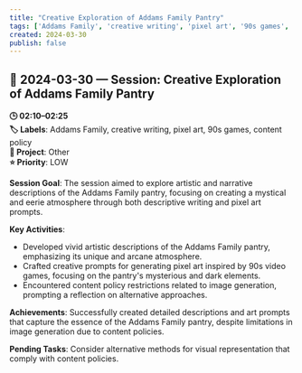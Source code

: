 ```yaml
---
title: "Creative Exploration of Addams Family Pantry"
tags: ['Addams Family', 'creative writing', 'pixel art', '90s games', 'content policy']
created: 2024-03-30
publish: false
---
```


## 📅 2024-03-30 — Session: Creative Exploration of Addams Family Pantry

**🕒 02:10–02:25**  
**🏷️ Labels**: Addams Family, creative writing, pixel art, 90s games, content policy  
**📂 Project**: Other  
**⭐ Priority**: LOW  


**Session Goal**: The session aimed to explore artistic and narrative descriptions of the Addams Family pantry, focusing on creating a mystical and eerie atmosphere through both descriptive writing and pixel art prompts.

**Key Activities**: 
- Developed vivid artistic descriptions of the Addams Family pantry, emphasizing its unique and arcane atmosphere.
- Crafted creative prompts for generating pixel art inspired by 90s video games, focusing on the pantry's mysterious and dark elements.
- Encountered content policy restrictions related to image generation, prompting a reflection on alternative approaches.

**Achievements**: Successfully created detailed descriptions and art prompts that capture the essence of the Addams Family pantry, despite limitations in image generation due to content policies.

**Pending Tasks**: Consider alternative methods for visual representation that comply with content policies.
